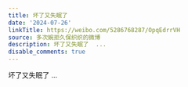 ```yaml
---
title: 坏了又失眠了
date: '2024-07-26'
linkTitle: https://weibo.com/5286768287/OpqEdrrVH
source: 多次婉拒久保织织的微博
description: 坏了又失眠了  ...
disable_comments: true
---
```

坏了又失眠了  ...